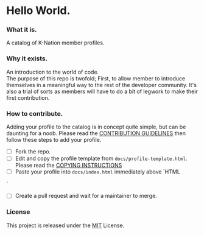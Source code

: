 # Hello World.

### What it is.
A catalog of K-Nation member profiles.

### Why it exists.
An introduction to the world of code. <br/>
The purpose of this repo is twofold; First, to allow member to introduce themselves
in a meaningful way to the rest of the developer community. It's also a trial of sorts as members will have to do a 
bit of legwork to make their first contribution.

### How to contribute.
Adding your profile to the catalog is in concept quite simple, but can be daunting for a noob.
Please read the [CONTRIBUTION GUIDELINES](https://github.com/K-Nation/HelloWorld/blob/main/CONTRIBUTING.md) then follow these steps to add your profile.

- [ ] Fork the repo.
- [ ] Edit and copy the profile template from `docs/profile-template.html`. Please read the [COPYING INSTRUCTIONS](https://github.com/K-Nation/HelloWorld/blob/main/COPYING.md)
- [ ] Paste your profile into `docs/index.html` immediately above
`HTML
<!-- END OF PROFILE LIST -->
`
- [ ] Create a pull request and wait for a maintainer to merge.


### License

This project is released under the [MIT](https://choosealicense.com/licenses/mit/) License.
